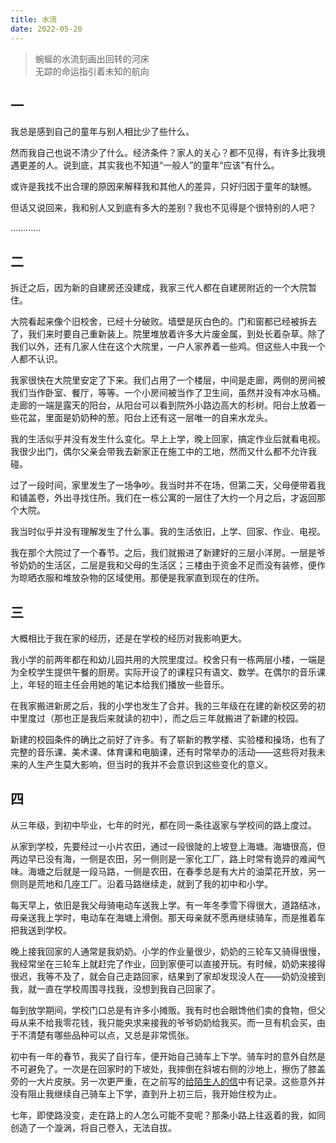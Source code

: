 ```yaml
---
title: 水流
date: 2022-05-20
---
```


> 蜿蜒的水流刻画出回转的河床\
> 无踪的命运指引着未知的航向

<!-- more -->

## 一

我总是感到自己的童年与别人相比少了些什么。

然而我自己也说不清少了什么。经济条件？家人的关心？都不见得，有许多比我境遇更差的人。说到底，其实我也不知道“一般人”的童年“应该”有什么。

或许是我找不出合理的原因来解释我和其他人的差异，只好归因于童年的缺憾。

但话又说回来，我和别人又到底有多大的差别？我也不见得是个很特别的人吧？

…………

## 二

拆迁之后，因为新的自建房还没建成，我家三代人都在自建房附近的一个大院暂住。

大院看起来像个旧校舍，已经十分破败。墙壁是灰白色的。门和窗都已经被拆去了，我们来时要自己重新装上。院里堆放着许多大片废金属，到处长着杂草。除了我们以外，还有几家人住在这个大院里，一户人家养着一些鸡。但这些人中我一个人都不认识。

我家很快在大院里安定了下来。我们占用了一个楼层，中间是走廊，两侧的房间被我们当作卧室、餐厅，等等。一个小房间被当作了卫生间，虽然并没有冲水马桶。走廊的一端是露天的阳台，从阳台可以看到院外小路边高大的杉树。阳台上放着一些花盆，里面是奶奶种的葱。阳台上还有这一层唯一的自来水龙头。

我的生活似乎并没有发生什么变化。早上上学，晚上回家，搞定作业后就看电视。我很少出门，偶尔父亲会带我去新家正在施工中的工地，然而又什么都不允许我碰。

过了一段时间，家里发生了一场争吵。我当时并不在场，但第二天，父母便带着我和铺盖卷，外出寻找住所。我们在一栋公寓的一层住了大约一个月之后，才返回那个大院。

我当时似乎并没有理解发生了什么事。我的生活依旧，上学、回家、作业、电视。

我在那个大院过了一个春节。之后，我们就搬进了新建好的三层小洋房。一层是爷爷奶奶的生活区，二层是我和父母的生活区；三楼由于资金不足而没有装修，便作为晾晒衣服和堆放杂物的区域使用。那便是我家直到现在的住所。

## 三

大概相比于我在家的经历，还是在学校的经历对我影响更大。

我小学的前两年都在和幼儿园共用的大院里度过。校舍只有一栋两层小楼，一端是为全校学生提供午餐的厨房。实际开设了的课程只有语文、数学。在偶尔的音乐课上，年轻的班主任会用她的笔记本给我们播放一些音乐。

在我家搬进新房之后，我的小学也发生了合并。我的三年级在在建的新校区旁的初中里度过（那也正是我后来就读的初中），而之后三年就搬进了新建的校园。

新建的校园条件的确比之前好了许多。有了崭新的教学楼、实验楼和操场，也有了完整的音乐课、美术课、体育课和电脑课，还有时常举办的活动——这些将对我未来的人生产生莫大影响，但当时的我并不会意识到这些变化的意义。

## 四

从三年级，到初中毕业，七年的时光，都在同一条往返家与学校间的路上度过。

从家到学校，先要经过一小片农田，通过一段很陡的上坡登上海塘。海塘很高，但两边早已没有海，一侧是农田，另一侧则是一家化工厂，路上时常有诡异的难闻气味。海塘之后就是一段马路，一侧是农田，在春季总是有大片的油菜花开放，另一侧则是荒地和几座工厂。沿着马路继续走，就到了我的初中和小学。

每天早上，依旧是我父母骑电动车送我上学。有一年冬季雪下得很大，道路结冰，母亲送我上学时，电动车在海塘上滑倒。那天母亲就不愿再继续骑车，而是推着车把我送到学校。

晚上接我回家的人通常是我奶奶。小学的作业量很少，奶奶的三轮车又骑得很慢，我经常坐在三轮车上就赶完了作业，回到家便可以直接开玩。有时候，奶奶来接得很迟，我等不及了，就会自己走路回家，结果到了家却发现没人在——奶奶没接到我，就一直在学校周围寻找我，没想到我自己回家了。

每到放学期间，学校门口总是有许多小摊贩。我有时也会眼馋他们卖的食物，但父母从来不给我零花钱，我只能央求来接我的爷爷奶奶给我买。而一旦有机会买，由于不清楚有哪些品种可以点，又总是非常慌张。

初中有一年的春节，我买了自行车，便开始自己骑车上下学。骑车时的意外自然是不可避免了。一次是在回家时的下坡处，我摔倒在斜坡右侧的沙地上，擦伤了膝盖旁的一大片皮肤。另一次更严重，在之前写的[给陌生人的信](../20211030-a-letter-to-a-stranger/)中有记录。这些意外并没有阻止我继续自己骑车上下学，直到升上初三后，我开始住校为止。

七年，即使路没变，走在路上的人怎么可能不变呢？那条小路上往返着的我，如同创造了一个漩涡，将自己卷入，无法自拔。
